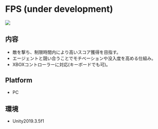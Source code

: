 # FPS (under development)
![](https://user-images.githubusercontent.com/53622199/83024319-2e7a5200-a069-11ea-8587-2de804ea8b2d.png)

## 内容
- 敵を撃ち、制限時間内により高いスコア獲得を目指す。
- エージェントと競い合うことでモチベーションや没入度を高める仕組み。
- XBOXコントローラーに対応(キーボードでも可)。

## Platform
* PC

## 環境
- Unity2019.3.5f1

